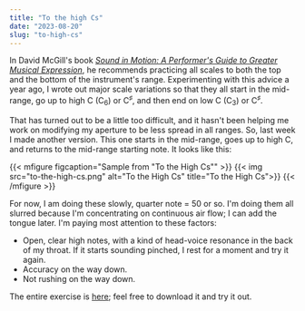 ```yaml
---
title: "To the high Cs"
date: "2023-08-20"
slug: "to-high-cs"
---
```


In David McGill's book [*Sound in Motion: A Performer's Guide to Greater Musical Expression*](https://www.amazon.com/Sound-Motion-Performers-Greater-Expression/dp/0253219264), he recommends practicing all scales to both the top and the bottom of the instrument's range. Experimenting with this advice a year ago, I wrote out major scale variations so that they all start in the mid-range, go up to high C (C<sub>6</sub>) or C<sup>♯</sup>, and then end on low C (C<sub>3</sub>) or C<sup>♯</sup>.

That has turned out to be a little too difficult, and it hasn't been helping me work on modifying my aperture to be less spread in all ranges. So, last week I made another version. This one starts in the mid-range, goes up to high C, and returns to the mid-range starting note. It looks like this:

{{< mfigure figcaption="Sample from \"To the High Cs\"" >}}
  {{< img src="to-the-high-cs.png" alt="To the High Cs" 
  title="To the High Cs">}}
{{< /mfigure >}}

For now, I am doing these slowly, quarter note = 50 or so. I'm doing them all slurred because I'm concentrating on continuous air flow; I can add the tongue later. I'm paying most attention to these factors:

- Open, clear high notes, with a kind of head-voice resonance in the back of my throat. If it starts sounding pinched, I rest for a moment and try it again.
- Accuracy on the way down.
- Not rushing on the way down.

The entire exercise is [here](to-the-high-cs.pdf); feel free to download it and try it out.